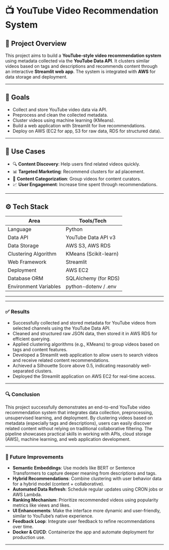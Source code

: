# 📺 YouTube Video Recommendation System

## 🚀 Project Overview

This project aims to build a **YouTube-style video recommendation system** using metadata collected via the **YouTube Data API**. It clusters similar videos based on tags and descriptions and recommends content through an interactive **Streamlit web app**. The system is integrated with **AWS** for data storage and deployment.

---

## 🎯 Goals

- Collect and store YouTube video data via API.
- Preprocess and clean the collected metadata.
- Cluster videos using machine learning (KMeans).
- Build a web application with Streamlit for live recommendations.
- Deploy on AWS (EC2 for app, S3 for raw data, RDS for structured data).

---

## 🧠 Use Cases

- 🔍 **Content Discovery**: Help users find related videos quickly.
- 📊 **Targeted Marketing**: Recommend clusters for ad placement.
- 📌 **Content Categorization**: Group videos for content curators.
- 📈 **User Engagement**: Increase time spent through recommendations.

---

## ⚙️ Tech Stack

| Area                  | Tools/Tech                              |
|-----------------------|------------------------------------------|
| Language              | Python                                   |
| Data API              | YouTube Data API v3                      |
| Data Storage          | AWS S3, AWS RDS                          |
| Clustering Algorithm  | KMeans (Scikit-learn)                    |
| Web Framework         | Streamlit                                |
| Deployment            | AWS EC2                                  |
| Database ORM          | SQLAlchemy (for RDS)                     |
| Environment Variables | python-dotenv / .env                     |

---
---

### ✅ Results

- Successfully collected and stored metadata for YouTube videos from selected channels using the YouTube Data API.
- Cleaned and structured raw JSON data, then stored it in AWS RDS for efficient querying.
- Applied clustering algorithms (e.g., KMeans) to group videos based on tags and content features.
- Developed a Streamlit web application to allow users to search videos and receive related content recommendations.
- Achieved a Silhouette Score above 0.5, indicating reasonably well-separated clusters.
- Deployed the Streamlit application on AWS EC2 for real-time access.

---

### 🔍 Conclusion

This project successfully demonstrates an end-to-end YouTube video recommendation system that integrates data collection, preprocessing, unsupervised learning, and deployment. By clustering videos based on metadata (especially tags and descriptions), users can easily discover related content without relying on traditional collaborative filtering. The pipeline showcases practical skills in working with APIs, cloud storage (AWS), machine learning, and web application development.

---

### 🚧 Future Improvements

- **Semantic Embeddings**: Use models like BERT or Sentence Transformers to capture deeper meaning from descriptions and tags.
- **Hybrid Recommendations**: Combine clustering with user behavior data for a hybrid model (content + collaborative).
- **Automated Data Refresh**: Schedule regular updates using CRON jobs or AWS Lambda.
- **Ranking Mechanism**: Prioritize recommended videos using popularity metrics like views and likes.
- **UI Enhancements**: Make the interface more dynamic and user-friendly, similar to YouTube’s native experience.
- **Feedback Loop**: Integrate user feedback to refine recommendations over time.
- **Docker & CI/CD**: Containerize the app and automate deployment for production use.

---


